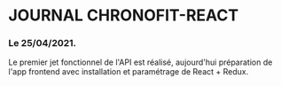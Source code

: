 # JOURNAL CHRONOFIT-REACT

### Le 25/04/2021.

Le premier jet fonctionnel de l'API est réalisé, aujourd'hui préparation de l'app frontend avec installation et paramétrage de React + Redux.
